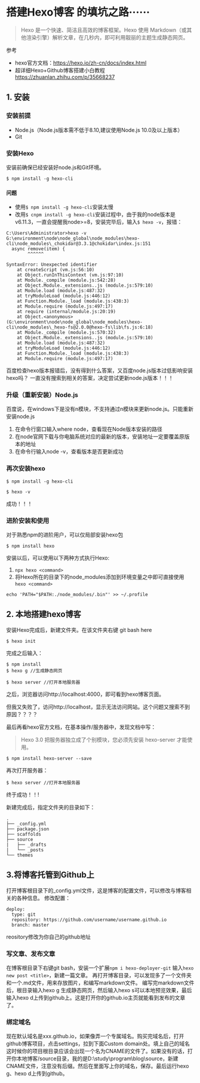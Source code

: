 # 搭建Hexo博客 的填坑之路······
>Hexo 是一个快速、简洁且高效的博客框架。Hexo 使用 Markdown（或其他渲染引擎）解析文章，在几秒内，即可利用靓丽的主题生成静态网页。

参考
- hexo官方文档：https://hexo.io/zh-cn/docs/index.html
- 超详细Hexo+Github博客搭建小白教程 https://zhuanlan.zhihu.com/p/35668237
## 1. 安装
### 安装前提
- Node.js（Node.js版本需不低于8.10,建议使用Node.js 10.0及以上版本）
- Git
  
### 安装Hexo
   安装前确保已经安装好node.js和Git环境。
```
$ npm install -g hexo-cli
```
#### 问题
- 使用```$ npm install -g hexo-cli```安装太慢
- 改用```$ cnpm install -g hexo-cli```安装过程中，由于我的node版本是v6.11.3，一直会提醒我node>=8，安装完毕后，输入```$ hexo -v```，报错：
```
C:\Users\Administrator>hexo -v
G:\environment\node\node_global\node_modules\hexo-cli\node_modules\_chokidar@3.3.1@chokidar\index.js:151
  async remove(item) {
        ^^^^^^

SyntaxError: Unexpected identifier
    at createScript (vm.js:56:10)
    at Object.runInThisContext (vm.js:97:10)
    at Module._compile (module.js:542:28)
    at Object.Module._extensions..js (module.js:579:10)
    at Module.load (module.js:487:32)
    at tryModuleLoad (module.js:446:12)
    at Function.Module._load (module.js:438:3)
    at Module.require (module.js:497:17)
    at require (internal/module.js:20:19)
    at Object.<anonymous> (G:\environment\node\node_global\node_modules\hexo-cli\node_modules\_hexo-fs@2.0.0@hexo-fs\lib\fs.js:6:18)
    at Module._compile (module.js:570:32)
    at Object.Module._extensions..js (module.js:579:10)
    at Module.load (module.js:487:32)
    at tryModuleLoad (module.js:446:12)
    at Function.Module._load (module.js:438:3)
    at Module.require (module.js:497:17)
```  
百度检查hexo版本报错后，没有得到什么答案，又百度node.js版本过低影响安装hexo吗？
一直没有搜索到相关的答案，决定尝试更新node.js版本！！！
### 升级（重新安装）Node.js
百度说，在windows下是没有n模块，不支持通过n模块来更新node.js。只能重新安装node.js
1. 在命令行窗口输入where node，查看现在Node版本安装的路径
2. 在node官网下载与你电脑系统对应的最新的版本，安装地址一定要覆盖原版本的地址
3. 在命令行输入node -v，查看版本是否更新成功
### 再次安装hexo
```
$ npm install -g hexo-cli
```
```
$ hexo -v
```   
成功！！！
   
### 进阶安装和使用
对于熟悉npm的进阶用户，可以仅局部安装hexo包
```
$ npm install hexo
```
安装以后，可以使用以下两种方式执行Hexo:
1. ```npx hexo <command>```
2. 将Hexo所在的目录下的node_modules添加到环境变量之中即可直接使用```hexo <command>```
```
echo 'PATH="$PATH:./node_modules/.bin"' >> ~/.profile
```   
## 2. 本地搭建hexo博客 
安装Hexo完成后，新建文件夹。在该文件夹右键 git bash here
```
$ hexo init 
```
完成之后输入：
```
$ npm install 
$ hexo g //生成静态网页 
```
```
$ hexo server //打开本地服务器
```
之后，浏览器访问http://localhost:4000，即可看到hexo博客页面。

但我又失败了，访问http://localhost，显示无法访问网站。这个问题又搜索不到原因？？？？

最后再看hexo官方文档，在基本操作/服务器中，发现文档中写：
>Hexo 3.0 把服务器独立成了个别模块，您必须先安装 hexo-server 才能使用。
```
$ npm install hexo-server --save
```
再次打开服务器：
```
$ hexo server //打开本地服务器
```
终于成功！！!

新建完成后，指定文件夹的目录如下：
```
.
├── _config.yml
├── package.json
├── scaffolds
├── source
|   ├── _drafts
|   └── _posts
└── themes
```
## 3.将博客托管到Github上
打开博客根目录下的_config.yml文件，这是博客的配置文件，可以修改与博客相关的各种信息。
修改配置：
```
deploy:
  type: git
  repository: https://github.com/username/username.github.io
  branch: master
```
reository修改为你自己的github地址
### 写文章、发布文章
在博客根目录下右键git bash，安装一个扩展```npm i hexo-deployer-git```
输入```hexo new post <title>```，新建一篇文章。
再打开博客目录，可以发现多了一个文件夹和一个.md文件，用来存放图片，和编写markdown文件。
编写完markdown文件后，根目录输入hexo g 生成静态网页，然后输入hexo s可以本地预览效果，最后输入hexo d上传到github上。这是打开你的github.io主页就能看到发布的文章了。

### 绑定域名
现在默认域名是xxx.github.io，如果像弄一个专属域名。购买完域名后，打开github博客项目，点击settings，拉到下面Custom domain处。填上自己的域名这时候你的项目根目录应该会出现一个名为CNAME的文件了。如果没有的话，打开你本地博客/source目录，我的是D:\study\program\blog\source，新建CNAME文件，注意没有后缀。然后在里面写上你的域名，保存。最后运行hexo g、hexo d上传到github。
